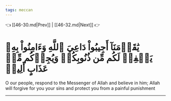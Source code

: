 ```yaml
---
tags: meccan
---
```


👈 [[46-30.md|Prev]] | [[46-32.md|Next]] 👉

# يَٰقَوۡمَنَآ أَجِيبُواْ دَاعِيَ ٱللَّهِ وَءَامِنُواْ بِهِۦ يَغۡفِرۡ لَكُم مِّن ذُنُوبِكُمۡ وَيُجِرۡكُم مِّنۡ عَذَابٍ أَلِيمٖ

O our people, respond to the Messenger of Allah and believe in him; Allah will forgive for you your sins and protect you from a painful punishment

---

